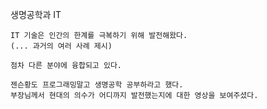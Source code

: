 
생명공학과 IT 
	
	IT 기술은 인간의 한계를 극복하기 위해 발전해왔다.
	(... 과거의 여러 사례 제시)
	
	점차 다른 분야에 융합되고 있다. 
	 
	젠슨황도 프로그래밍말고 생명공학 공부하라고 했다. 
	부장님께서 현대의 의수가 어디까지 발전했는지에 대한 영상을 보여주셨다.
	 
	 